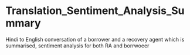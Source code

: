 # Translation_Sentiment_Analysis_Summary
Hindi to English conversation of a borrower and a recovery agent which is summarised, sentiment analysis for both RA and borrwoeer
